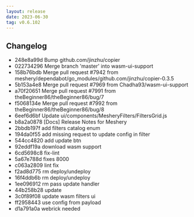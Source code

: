 ```yaml
---
layout: release
date: 2023-06-30
tag: v0.6.102
---
```


## Changelog
* 248e8a99d Bump github.com/jinzhu/copier
* 022734296 Merge branch 'master' into wasm-ui-support
* 158b76bdb Merge pull request #7942 from meshery/dependabot/go_modules/github.com/jinzhu/copier-0.3.5
* 5b153a4e8 Merge pull request #7969 from Chadha93/wasm-ui-support
* a70f20651 Merge pull request #7991 from theBeginner86/theBeginner86/bug/7
* f5068134e Merge pull request #7992 from theBeginner86/theBeginner86/bug/8
* 6eef6d6bf Update ui/components/MesheryFilters/FiltersGrid.js
* b8a2a0878 [Docs] Release Notes for Meshery
* 2bbdb197f add filters catalog enum
* 194da0f55 add missing request to update config in filter
* 544cc4820 add update btn
* 92eddf19a download wasm support
* 6cd5698c8 fix-lint
* 5a67e788d fixes 8000
* c063a2809 lint fix
* f2ad8d775 rm deploy/undeploy
* 16f4ddb6b rm deploy/undeploy
* 1ee096912 rm pass update handler
* 44b258b28 update
* 3c0f89f08 update wasm filters ui
* ff2958443 use config from payload
* d1a791a0a webrick needed
